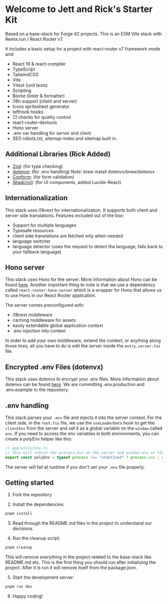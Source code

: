 # Welcome to Jett and Rick's Starter Kit

Based on a base-stack for Forge 42 projects. This is an ESM Vite stack with Remix.run / React Router v7.

It includes a basic setup for a project with react-router v7 framework mode and:

- React 19 & react-compiler
- TypeScript
- TailwindCSS
- Vite
- Vitest (unit tests)
- Scripting
- Biome (linter & formatter)
- i18n support (client and server)
- Icons spritesheet generator
- lefthook hooks
- CI checks for quality control
- react-router-devtools
- Hono server
- .env var handling for server and client
- SEO robots.txt, sitemap-index and sitemap built in.

## Additional Libraries (Rick Added)

- [Zod](https://zod.dev/): (for type checking)
- [dotenvx](https://dotenvx.com/): (for .env handling) Note: brew install dotenvx/brew/dotenvx
- [Conform](https://conform.guide/): (for form validation)
- [ShadcnUI](https://ui.shadcn.com/): (for UI components, added Lucide-React)

## Internationalization

This stack uses i18next for internationalization. It supports both client and server side translations.
Features included out of the box:

- Support for multiple languages
- Typesafe resources
- client side translations are fetched only when needed
- language switcher
- language detector (uses the request to detect the language, falls back to your fallback language)

## Hono server

This stack uses Hono for the server. More information about Hono can be found [here](https://honojs.dev/).
Another important thing to note is that we use a dependency called `react-router-hono-server` which is a wrapper for Hono that allows us to use Hono in our React Router application.

The server comes preconfigured with:

- i18next middleware
- caching middleware for assets
- easily extendable global application context
- .env injection into context

In order to add your own middleware, extend the context, or anything along those lines, all you have to do is edit the server
inside the `entry.server.tsx` file.

## Encrypted .env Files (dotenvx)

This stack uses dotenvx to encrypt your .env files. More information about dotenvx can be found [here](https://dotenvx.com/).
We are committing .env.production and .env.example to the repository.

## .env handling

This stack parses your `.env` file and injects it into the server context. For the client side, in the `root.tsx` file, we use the `useLoaderData` hook to get the `clientEnv` from the server and set it as a global variable on the `window` called `env`.
If you need to access the env variables in both environments, you can create a polyEnv helper like this:

```ts
// app/utils/env.ts
// This will return the process.env on the server and window.env on the client
export const polyEnv = typeof process !== "undefined" ? process.env : window.env;
```

The server will fail at runtime if you don't set your `.env` file properly.

## Getting started

1. Fork the repository

2. Install the dependencies:

```bash
pnpm install
```

3. Read through the README.md files in the project to understand our decisions.

4. Run the cleanup script:

```bash
pnpm cleanup
```

This will remove everything in the project related to the base-stack like README.md etc.
This is the first thing you should run after initializing the project.
After it is run it will remove itself from the package.json.

5. Start the development server:

```bash
pnpm run dev
```

6. Happy coding!
